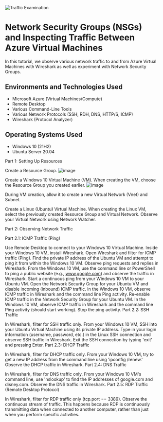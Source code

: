 
<img src="https://i.imgur.com/Ua7udoS.png" alt="Traffic Examination"/>
</p>

<h1>Network Security Groups (NSGs) and Inspecting Traffic Between Azure Virtual Machines</h1>
In this tutorial, we observe various network traffic to and from Azure Virtual Machines with Wireshark as well as experiment with Network Security Groups. <br />


<h2>Environments and Technologies Used</h2>

- Microsoft Azure (Virtual Machines/Compute)
- Remote Desktop
- Various Command-Line Tools
- Various Network Protocols (SSH, RDH, DNS, HTTP/S, ICMP)
- Wireshark (Protocol Analyzer)

<h2>Operating Systems Used </h2>

- Windows 10 (21H2)
- Ubuntu Server 20.04


Part 1: Setting Up Resources

Create a Resource Group.
![image](https://github.com/crisflory/azure-network-protocols/assets/147748310/c8a323e5-5e42-411f-9ba9-15a7bab08bb6)

Create a Windows 10 Virtual Machine (VM).
When creating the VM, choose the Resource Group you created earlier.
![image](https://github.com/crisflory/azure-network-protocols/assets/147748310/5064da15-3ee9-489b-ad3d-513dfda53c1e)

During VM creation, allow it to create a new Virtual Network (Vnet) and Subnet.

Create a Linux (Ubuntu) Virtual Machine.
When creating the Linux VM, select the previously created Resource Group and Virtual Network.
Observe your Virtual Network using Network Watcher.

Part 2: Observing Network Traffic

Part 2.1: ICMP Traffic (Ping)

Use Remote Desktop to connect to your Windows 10 Virtual Machine.
Inside your Windows 10 VM, install Wireshark.
Open Wireshark and filter for ICMP traffic (Ping).
Find the private IP address of the Ubuntu VM and attempt to ping it from within the Windows 10 VM.
Observe ping requests and replies in Wireshark.
From the Windows 10 VM, use the command line or PowerShell to ping a public website (e.g., www.google.com) and observe the traffic in Wireshark.
Start a continuous ping from your Windows 10 VM to your Ubuntu VM.
Open the Network Security Group for your Ubuntu VM and disable incoming (inbound) ICMP traffic.
In the Windows 10 VM, observe ICMP traffic in Wireshark and the command line Ping activity.
Re-enable ICMP traffic in the Network Security Group for your Ubuntu VM.
In the Windows 10 VM, observe ICMP traffic in Wireshark and the command line Ping activity (should start working).
Stop the ping activity.
Part 2.2: SSH Traffic

In Wireshark, filter for SSH traffic only.
From your Windows 10 VM, SSH into your Ubuntu Virtual Machine using its private IP address.
Type in your login information (username, password, etc.) in the Linux SSH connection and observe SSH traffic in Wireshark.
Exit the SSH connection by typing 'exit' and pressing Enter.
Part 2.3: DHCP Traffic

In Wireshark, filter for DHCP traffic only.
From your Windows 10 VM, try to get a new IP address from the command line using 'ipconfig /renew.'
Observe the DHCP traffic in Wireshark.
Part 2.4: DNS Traffic

In Wireshark, filter for DNS traffic only.
From your Windows 10 VM's command line, use 'nslookup' to find the IP addresses of google.com and disney.com.
Observe the DNS traffic in Wireshark.
Part 2.5: RDP Traffic (Remote Desktop Protocol)

In Wireshark, filter for RDP traffic only (tcp.port == 3389).
Observe the continuous stream of traffic. This happens because RDP is continuously transmitting data when connected to another computer, rather than just when you perform specific activities.
